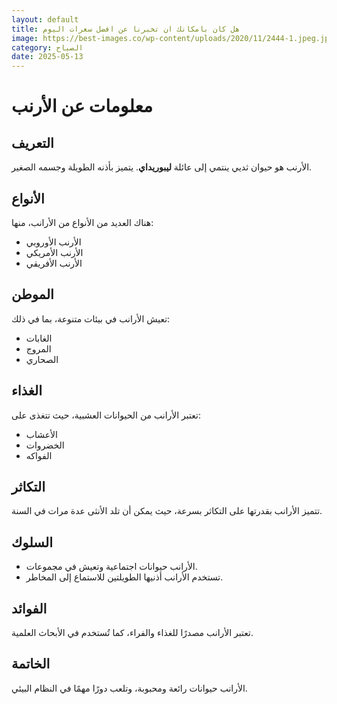 ```yaml
---
layout: default
title: هل كان بامكانك ان تخبرنا عن افضل سعرات اليوم
image: https://best-images.co/wp-content/uploads/2020/11/2444-1.jpeg.jpg
category: الصباح
date: 2025-05-13
---
```

# معلومات عن الأرنب

## التعريف
الأرنب هو حيوان ثديي ينتمي إلى عائلة **ليبوريداي**. يتميز بأذنه الطويلة وجسمه الصغير.


## الأنواع
هناك العديد من الأنواع من الأرانب، منها:
- الأرنب الأوروبي
- الأرنب الأمريكي
- الأرنب الأفريقي

## الموطن
تعيش الأرانب في بيئات متنوعة، بما في ذلك:
- الغابات
- المروج
- الصحاري

## الغذاء
تعتبر الأرانب من الحيوانات العشبية، حيث تتغذى على:
- الأعشاب
- الخضروات
- الفواكه

## التكاثر
تتميز الأرانب بقدرتها على التكاثر بسرعة، حيث يمكن أن تلد الأنثى عدة مرات في السنة.

## السلوك
- الأرانب حيوانات اجتماعية وتعيش في مجموعات.
- تستخدم الأرانب أذنيها الطويلتين للاستماع إلى المخاطر.

## الفوائد
تعتبر الأرانب مصدرًا للغذاء والفراء، كما تُستخدم في الأبحاث العلمية.

## الخاتمة
الأرانب حيوانات رائعة ومحبوبة، وتلعب دورًا مهمًا في النظام البيئي.
